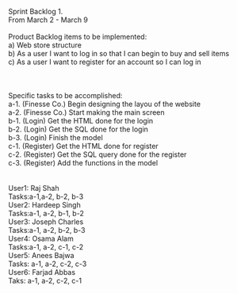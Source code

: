 Sprint Backlog 1. <br />
From March 2 - March 9 <br />
<br />
Product Backlog items to be implemented: <br />
a) Web store structure <br />
b) As a user I want to log in so that I can begin to buy and sell items <br />
c) As a user I want to register for an account so I can log in <br />
<br />
<br />
<br />
Specific tasks to be accomplished: <br />
a-1. (Finesse Co.) Begin designing the layou of the website <br />
a-2. (Finesse Co.) Start making the main screen <br />
b-1. (Login) Get the HTML done for the login<br />
b-2. (Login) Get the SQL done for the login<br />
b-3. (Login) Finish the model<br />
c-1. (Register) Get the HTML done for register <br />
c-2. (Register) Get the SQL query done for the register <br />
c-3. (Register) Add the functions in the model <br />
<br />
<br />
User1: Raj Shah <br />
Tasks:a-1,a-2, b-2, b-3 <br />
User2: Hardeep Singh <br />
Tasks:a-1, a-2, b-1, b-2 <br />
User3: Joseph Charles <br />
Tasks:a-1, a-2, b-2, b-3 <br />
User4: Osama Alam <br />
Tasks:a-1, a-2, c-1, c-2 <br />
User5: Anees Bajwa <br />
Tasks: a-1, a-2, c-2, c-3 <br />
User6: Farjad Abbas <br />
Taks: a-1, a-2, c-2, c-1 <br />
